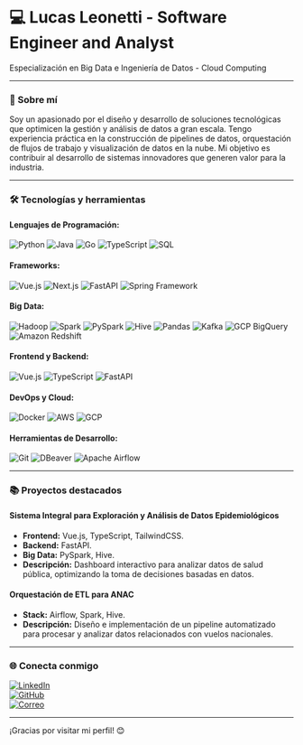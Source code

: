 # 💻 Lucas Leonetti - Software Engineer and Analyst

 Especialización en Big Data e Ingeniería de Datos - Cloud Computing

---

### 🚀 Sobre mí

Soy un apasionado por el diseño y desarrollo de soluciones tecnológicas que optimicen la gestión y análisis de datos a gran escala. Tengo experiencia práctica en la construcción de pipelines de datos, orquestación de flujos de trabajo y visualización de datos en la nube. Mi objetivo es contribuir al desarrollo de sistemas innovadores que generen valor para la industria.

---

### 🛠️ Tecnologías y herramientas

#### **Lenguajes de Programación:**
![Python](https://img.shields.io/badge/-Python-3776AB?style=flat-square&logo=python&logoColor=white) ![Java](https://img.shields.io/badge/-Java-007396?style=flat-square&logo=java&logoColor=white) ![Go](https://img.shields.io/badge/-Go-00ADD8?style=flat-square&logo=go&logoColor=white) ![TypeScript](https://img.shields.io/badge/-TypeScript-007ACC?style=flat-square&logo=typescript&logoColor=white) ![SQL](https://img.shields.io/badge/-SQL-4479A1?style=flat-square&logo=postgresql&logoColor=white)

#### **Frameworks:**
![Vue.js](https://img.shields.io/badge/-Vue.js-4FC08D?style=flat-square&logo=vue.js&logoColor=white) ![Next.js](https://img.shields.io/badge/-Next.js-000000?style=flat-square&logo=next.js&logoColor=white) ![FastAPI](https://img.shields.io/badge/-FastAPI-009688?style=flat-square&logo=fastapi&logoColor=white) ![Spring Framework](https://img.shields.io/badge/-Spring-6DB33F?style=flat-square&logo=spring&logoColor=white)

#### **Big Data:**
![Hadoop](https://img.shields.io/badge/-Hadoop-66CCFF?style=flat-square&logo=apachehadoop&logoColor=white) ![Spark](https://img.shields.io/badge/-Spark-E25A1C?style=flat-square&logo=apachespark&logoColor=white) ![PySpark](https://img.shields.io/badge/-PySpark-2C2D72?style=flat-square&logo=python&logoColor=white) ![Hive](https://img.shields.io/badge/-Hive-FFA500?style=flat-square&logo=apachehive&logoColor=white) ![Pandas](https://img.shields.io/badge/-Pandas-150458?style=flat-square&logo=pandas&logoColor=white) ![Kafka](https://img.shields.io/badge/-Kafka-231F20?style=flat-square&logo=apachekafka&logoColor=white) ![GCP BigQuery](https://img.shields.io/badge/-BigQuery-4285F4?style=flat-square&logo=googlecloud&logoColor=white) ![Amazon Redshift](https://img.shields.io/badge/-Redshift-FF9900?style=flat-square&logo=amazonaws&logoColor=white)

#### **Frontend y Backend:**
![Vue.js](https://img.shields.io/badge/-Vue.js-4FC08D?style=flat-square&logo=vue.js&logoColor=white) ![TypeScript](https://img.shields.io/badge/-TypeScript-007ACC?style=flat-square&logo=typescript&logoColor=white) ![FastAPI](https://img.shields.io/badge/-FastAPI-009688?style=flat-square&logo=fastapi&logoColor=white)

#### **DevOps y Cloud:**
![Docker](https://img.shields.io/badge/-Docker-2496ED?style=flat-square&logo=docker&logoColor=white) ![AWS](https://img.shields.io/badge/-AWS-232F3E?style=flat-square&logo=amazonaws&logoColor=white) ![GCP](https://img.shields.io/badge/-GCP-4285F4?style=flat-square&logo=googlecloud&logoColor=white)

#### **Herramientas de Desarrollo:**
![Git](https://img.shields.io/badge/-Git-F05032?style=flat-square&logo=git&logoColor=white) ![DBeaver](https://img.shields.io/badge/-DBeaver-236A97?style=flat-square&logo=dbeaver&logoColor=white) ![Apache Airflow](https://img.shields.io/badge/-Airflow-017CEE?style=flat-square&logo=apacheairflow&logoColor=white)

---

### 📚 Proyectos destacados

#### **Sistema Integral para Exploración y Análisis de Datos Epidemiológicos**
- **Frontend:** Vue.js, TypeScript, TailwindCSS.
- **Backend:** FastAPI.
- **Big Data:** PySpark, Hive.
- **Descripción:** Dashboard interactivo para analizar datos de salud pública, optimizando la toma de decisiones basadas en datos.

#### **Orquestación de ETL para ANAC**
- **Stack:** Airflow, Spark, Hive.
- **Descripción:** Diseño e implementación de un pipeline automatizado para procesar y analizar datos relacionados con vuelos nacionales.

---

### 🌐 Conecta conmigo

[![LinkedIn](https://img.shields.io/badge/-LinkedIn-0A66C2?style=flat-square&logo=linkedin&logoColor=white)](https://www.linkedin.com/in/lucas-leonetti/)  
[![GitHub](https://img.shields.io/badge/-GitHub-181717?style=flat-square&logo=github&logoColor=white)](https://github.com/lucasleonetti)  
[![Correo](https://img.shields.io/badge/-Email-D14836?style=flat-square&logo=gmail&logoColor=white)](mailto:lucas.leone95@gmail.com)

---

¡Gracias por visitar mi perfil! 😊

